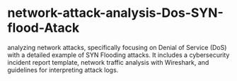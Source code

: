 # network-attack-analysis-Dos-SYN-flood-Atack
analyzing network attacks, specifically focusing on Denial of Service (DoS) with a detailed example of SYN Flooding attacks. It includes a cybersecurity incident report template, network traffic analysis with Wireshark, and guidelines for interpreting attack logs.
